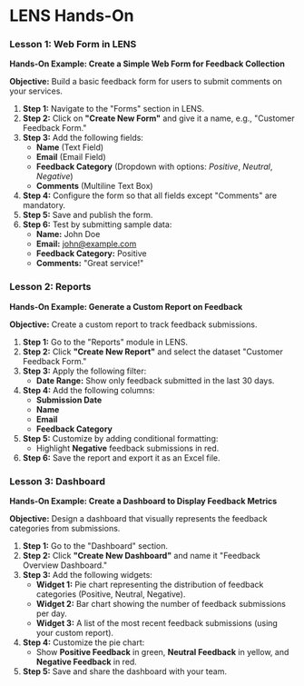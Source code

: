 # LENS Hands-On

### Lesson 1: Web Form in LENS

**Hands-On Example: Create a Simple Web Form for Feedback Collection**

**Objective:** Build a basic feedback form for users to submit comments on your services.

1.  **Step 1:** Navigate to the "Forms" section in LENS.
2.  **Step 2:** Click on **"Create New Form"** and give it a name, e.g., "Customer Feedback Form."
3.  **Step 3:** Add the following fields:
    -   **Name** (Text Field)
    -   **Email** (Email Field)
    -   **Feedback Category** (Dropdown with options: _Positive_, _Neutral_, _Negative_)
    -   **Comments** (Multiline Text Box)
4.  **Step 4:** Configure the form so that all fields except "Comments" are mandatory.
5.  **Step 5:** Save and publish the form.
6.  **Step 6:** Test by submitting sample data:
    -   **Name:** John Doe
    -   **Email:** john@example.com
    -   **Feedback Category:** Positive
    -   **Comments:** "Great service!"

### Lesson 2: Reports

**Hands-On Example: Generate a Custom Report on Feedback**

**Objective:** Create a custom report to track feedback submissions.

1.  **Step 1:** Go to the "Reports" module in LENS.
2.  **Step 2:** Click **"Create New Report"** and select the dataset "Customer Feedback Form."
3.  **Step 3:** Apply the following filter:
    -   **Date Range:** Show only feedback submitted in the last 30 days.
4.  **Step 4:** Add the following columns:
    -   **Submission Date**
    -   **Name**
    -   **Email**
    -   **Feedback Category**
5.  **Step 5:** Customize by adding conditional formatting:
    -   Highlight **Negative** feedback submissions in red.
6.  **Step 6:** Save the report and export it as an Excel file.

### Lesson 3: Dashboard

**Hands-On Example: Create a Dashboard to Display Feedback Metrics**

**Objective:** Design a dashboard that visually represents the feedback categories from submissions.

1.  **Step 1:** Go to the "Dashboard" section.
2.  **Step 2:** Click **"Create New Dashboard"** and name it "Feedback Overview Dashboard."
3.  **Step 3:** Add the following widgets:
    -   **Widget 1:** Pie chart representing the distribution of feedback categories (Positive, Neutral, Negative).
    -   **Widget 2:** Bar chart showing the number of feedback submissions per day.
    -   **Widget 3:** A list of the most recent feedback submissions (using your custom report).
4.  **Step 4:** Customize the pie chart:
    -   Show **Positive Feedback** in green, **Neutral Feedback** in yellow, and **Negative Feedback** in red.
5.  **Step 5:** Save and share the dashboard with your team.
<!--stackedit_data:
eyJoaXN0b3J5IjpbLTE2Mzk3OTg0MDVdfQ==
-->